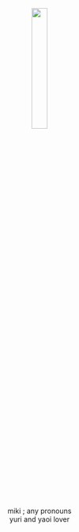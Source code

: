 <div align="center">
<img src="https://i.pinimg.com/564x/60/4f/67/604f67fe87a3513cf053bfa2e6611416.jpg" width="25%"">
<br>
<br>
<br>
miki ; any pronouns
<br>
yuri and yaoi lover
<br>
<br>
